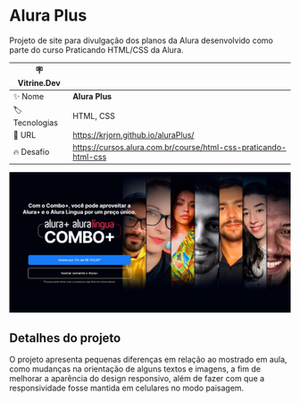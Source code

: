 # Alura Plus

Projeto de site para divulgação dos planos da Alura desenvolvido como parte do curso Praticando HTML/CSS da Alura. 

| :placard: Vitrine.Dev |     |
| ------------- | --- |
| :sparkles: Nome | **Alura Plus**
| :label: Tecnologias | HTML, CSS
| :rocket: URL | https://krjorn.github.io/aluraPlus/
| :fire: Desafio | https://cursos.alura.com.br/course/html-css-praticando-html-css

![Image do site Alura Plus](https://github.com/Krjorn/aluraPlus/blob/main/assets/aluraPlus.png#vitrinedev)

## Detalhes do projeto

O projeto apresenta pequenas diferenças em relação ao mostrado em aula, como mudanças na orientação de alguns textos e imagens, a fim de melhorar a aparência do design responsivo, além de fazer com que a responsividade fosse mantida em celulares no modo paisagem.

